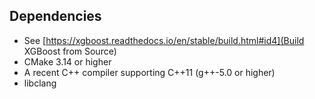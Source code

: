 ## Dependencies
- See [https://xgboost.readthedocs.io/en/stable/build.html#id4](Build XGBoost from Source)
- CMake 3.14 or higher
- A recent C++ compiler supporting C++11 (g++-5.0 or higher)
- libclang
